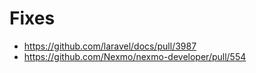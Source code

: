 # Fixes

* https://github.com/laravel/docs/pull/3987
* https://github.com/Nexmo/nexmo-developer/pull/554
